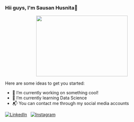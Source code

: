 ### Hii guys, I'm **Sausan Husnita**👋

<p align = 'center'>
  <img alig src='https://sdtimes.com/wp-content/uploads/2014/09/0919.sdt-github.gif' height ='200' width ='300'>
</p>

Here are some ideas to get you started:

- 🔭 I’m currently working on something cool!
- 🌱 I’m currently learning Data Science
- 📬 You can contact me through my social media accounts

[![LinkedIn](https://img.shields.io/badge/LinkedIn-2F8CBB?style=for-the-badge&logo=LinkedIn)](https://www.linkedin.com/in/sausan-husnita-b94876165/) &nbsp; [![Instagram](https://img.shields.io/badge/Instagram-2F8CBB?style=for-the-badge&logo=Instagram)](https://www.instagram.com/sn.hsta_/?next=%2F)
